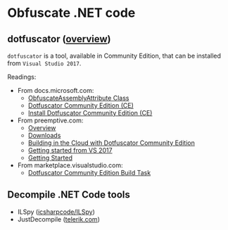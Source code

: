 # Obfuscate .NET code

## dotfuscator ([overview](https://www.preemptive.com/products/dotfuscator/overview))

`dotfuscator` is a tool, available in Community Edition, that can be installed from `Visual Studio 2017`.

Readings:

- From docs.microsoft.com:
  - [ObfuscateAssemblyAttribute Class](https://docs.microsoft.com/en-us/dotnet/api/system.reflection.obfuscateassemblyattribute?view=netframework-4.7.1)
  - [Dotfuscator Community Edition (CE)](https://docs.microsoft.com/en-us/visualstudio/ide/dotfuscator/)
  - [Install Dotfuscator Community Edition (CE)](https://docs.microsoft.com/en-us/visualstudio/ide/dotfuscator/install)
- From preemptive.com:
  - [Overview](https://www.preemptive.com/products/dotfuscator/overview)
  - [Downloads](https://www.preemptive.com/products/dotfuscator/downloads)
  - [Building in the Cloud with Dotfuscator Community Edition](https://www.preemptive.com/blog/article/905-building-in-the-cloud-with-dotfuscator-community-edition/91-dotfuscator-ce)
  - [Getting started from VS 2017](https://www.preemptive.com/blog/article/904-dotfuscator-in-visual-studio-2017/91-dotfuscator-ce)
  - [Getting Started](https://www.preemptive.com/dotfuscator/ce/docs/help/gui_getstarted.html)
- From marketplace.visualstudio.com:
  - [Dotfuscator Community Edition Build Task](https://marketplace.visualstudio.com/items?itemName=PreEmptiveSolutions.dotfuscator-ce-vsts)

## Decompile .NET Code tools

- ILSpy ([icsharpcode/ILSpy](https://github.com/icsharpcode/ILSpy))
- JustDecompile ([telerik.com](https://www.telerik.com/products/decompiler.aspx))
